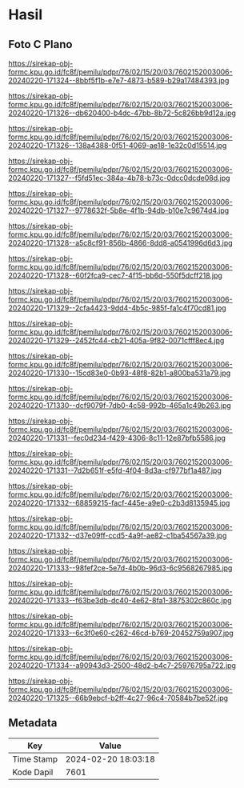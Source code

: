 # Hasil

## Foto C Plano

https://sirekap-obj-formc.kpu.go.id/fc8f/pemilu/pdpr/76/02/15/20/03/7602152003006-20240220-171324--8bbf5f1b-e7e7-4873-b589-b29a17484393.jpg

https://sirekap-obj-formc.kpu.go.id/fc8f/pemilu/pdpr/76/02/15/20/03/7602152003006-20240220-171326--db620400-b4dc-47bb-8b72-5c826bb9d12a.jpg

https://sirekap-obj-formc.kpu.go.id/fc8f/pemilu/pdpr/76/02/15/20/03/7602152003006-20240220-171326--138a4388-0f51-4069-ae18-1e32c0d15514.jpg

https://sirekap-obj-formc.kpu.go.id/fc8f/pemilu/pdpr/76/02/15/20/03/7602152003006-20240220-171327--f5fd51ec-384a-4b78-b73c-0dcc0dcde08d.jpg

https://sirekap-obj-formc.kpu.go.id/fc8f/pemilu/pdpr/76/02/15/20/03/7602152003006-20240220-171327--9778632f-5b8e-4f1b-94db-b10e7c9674d4.jpg

https://sirekap-obj-formc.kpu.go.id/fc8f/pemilu/pdpr/76/02/15/20/03/7602152003006-20240220-171328--a5c8cf91-856b-4866-8dd8-a0541996d6d3.jpg

https://sirekap-obj-formc.kpu.go.id/fc8f/pemilu/pdpr/76/02/15/20/03/7602152003006-20240220-171328--60f2fca9-cec7-4f15-bb6d-550f5dcff218.jpg

https://sirekap-obj-formc.kpu.go.id/fc8f/pemilu/pdpr/76/02/15/20/03/7602152003006-20240220-171329--2cfa4423-9dd4-4b5c-985f-fa1c4f70cd81.jpg

https://sirekap-obj-formc.kpu.go.id/fc8f/pemilu/pdpr/76/02/15/20/03/7602152003006-20240220-171329--2452fc44-cb21-405a-9f82-0071cfff8ec4.jpg

https://sirekap-obj-formc.kpu.go.id/fc8f/pemilu/pdpr/76/02/15/20/03/7602152003006-20240220-171330--15cd83e0-0b93-48f8-82b1-a800ba531a79.jpg

https://sirekap-obj-formc.kpu.go.id/fc8f/pemilu/pdpr/76/02/15/20/03/7602152003006-20240220-171330--dcf9079f-7db0-4c58-992b-465a1c49b263.jpg

https://sirekap-obj-formc.kpu.go.id/fc8f/pemilu/pdpr/76/02/15/20/03/7602152003006-20240220-171331--fec0d234-f429-4306-8c11-12e87bfb5586.jpg

https://sirekap-obj-formc.kpu.go.id/fc8f/pemilu/pdpr/76/02/15/20/03/7602152003006-20240220-171331--7d2b651f-e5fd-4f04-8d3a-cf977bf1a487.jpg

https://sirekap-obj-formc.kpu.go.id/fc8f/pemilu/pdpr/76/02/15/20/03/7602152003006-20240220-171332--68859215-facf-445e-a9e0-c2b3d8135945.jpg

https://sirekap-obj-formc.kpu.go.id/fc8f/pemilu/pdpr/76/02/15/20/03/7602152003006-20240220-171332--d37e09ff-ccd5-4a9f-ae82-c1ba54567a39.jpg

https://sirekap-obj-formc.kpu.go.id/fc8f/pemilu/pdpr/76/02/15/20/03/7602152003006-20240220-171333--98fef2ce-5e7d-4b0b-96d3-6c9568267985.jpg

https://sirekap-obj-formc.kpu.go.id/fc8f/pemilu/pdpr/76/02/15/20/03/7602152003006-20240220-171333--f63be3db-dc40-4e62-8fa1-3875302c860c.jpg

https://sirekap-obj-formc.kpu.go.id/fc8f/pemilu/pdpr/76/02/15/20/03/7602152003006-20240220-171333--6c3f0e60-c262-46cd-b769-20452759a907.jpg

https://sirekap-obj-formc.kpu.go.id/fc8f/pemilu/pdpr/76/02/15/20/03/7602152003006-20240220-171334--a90943d3-2500-48d2-b4c7-25976795a722.jpg

https://sirekap-obj-formc.kpu.go.id/fc8f/pemilu/pdpr/76/02/15/20/03/7602152003006-20240220-171325--66b9ebcf-b2ff-4c27-96c4-70584b7be52f.jpg


## Metadata

| Key        | Value               |
| ---------- | ------------------- |
| Time Stamp | 2024-02-20 18:03:18 |
| Kode Dapil | 7601                |



